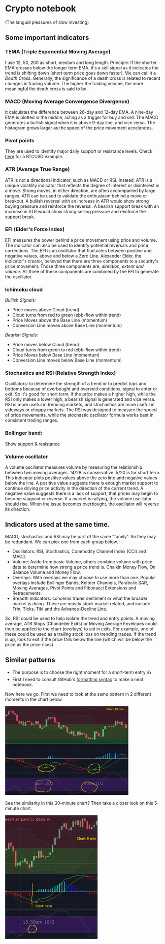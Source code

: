 # Crypto notebook
(The languid pleasures of slow investing)
## Some important indicators
### TEMA (Triple Exponential Moving Average)
I use 12, 50, 200 as short, medium and long length.
Principle: If the shorter EMA crosses below the longer term EMA, it's a sell signal as it indicates the trend is shifting down (short term price goes down faster). We can call it a *Death Cross*.
Generally, the significance of a death cross is related to recent changes in trading volume. The higher the trading volume, the more meaningful the death cross is said to be.
### MACD (Moving Average Convergence Divergence)
It calculates the difference between 26-day and 12-day EMA. A nine-day EMA is plotted in the middle, acting as a trigger for buy and sell. The MACD generates a bullish signal when it is above 9-day line, and vice versa. The histogram grows larger as the speed of the price movement accelerates. 
### Pivot points
They are used to identify major daily support or resistance levels. Check [here](https://www.barchart.com/forex/quotes/%5EBTCUSD/cheat-sheet) for a BTCUSD example.
### ATR (Average True Range)
ATR is not a directional indicator, such as MACD or RSI. Instead, ATR is a unique volatility indicator that reflects the degree of interest or disinterest in a move. Strong moves, in either direction, are often accompanied by large ranges. ATR can be used to validate the enthusiasm behind a move or breakout. A bullish reversal with an increase in ATR would show strong buying pressure and reinforce the reversal. A bearish support break with an increase in ATR would show strong selling pressure and reinforce the support break.
### EFI (Elder's Force Index)
EFI measures the power behind a price movement using price and volume. The indicator can also be used to identify potential reversals and price corrections. The EFI is an oscillator that fluctuates between positive and negative values, above and below a Zero Line. Alexander Elder, the indicator's creator, believed that there are three components to a security's price movement. Those three components are; *direction, extent and volume*. All three of these components are combined by the EFI to generate the oscillator. 
### Ichimoku cloud
*Bullish Signals:*
- Price moves above Cloud (trend)
- Cloud turns from red to green (ebb-flow within trend)
- Price Moves above the Base Line (momentum)
- Conversion Line moves above Base Line (momentum)

*Bearish Signals:*
- Price moves below Cloud (trend)
- Cloud turns from green to red (ebb-flow within trend)
- Price Moves below Base Line (momentum)
- Conversion Line moves below Base Line (momentum)
### Stochastics and RSI (Relative Strength Index)
Oscillators: to determine the strength of a trend or to predict tops and bottoms because of overbought and oversold conditions, signal to enter or exit. So it's good for short term.
If the price makes a higher high, while the RSI only makes a lower high, a bearish signal is generated and vice versa.
RSI is more useful in trending markets, and stochastics are more useful in sideways or choppy markets. The RSI was designed to measure the speed of price movements, while the stochastic oscillator formula works best in consistent trading ranges.
### Bollinger band: 
Show support & resistance
### Volume oscillator
A volume oscillator measures volume by measuring the relationship between two moving averages. 14/28 is conservative. 5/20 is for short term. This indicator plots positive values above the zero line and negative values below the line. A positive value suggests there is enough market support to continue driving price activity in the direction of the current trend. A negative value suggests there is a lack of support, that prices may begin to become stagnant or reverse.
If a market is rallying, the volume oscillator should rise. When the issue becomes overbought, the oscillator will reverse its direction.

## Indicators used at the same time.
MACD, stochastics and RSI may be part of the same "family". So they may be redundant. We can pick one from each group below.
+ Oscillators: RSI, Stochastics, Commodity Channel Index (CCI) and MACD.
+ Volume: Aside from basic Volume, others combine volume with price data to determine how strong a price trend is. Chaikin Money Flow, On Balance Volume and Money Flow.
+ Overlays: With overlays we may choose to use more than one. Popular overlays include Bollinger Bands, Keltner Channels, Parabolic SAR, Moving Averages, Pivot Points and Fibonacci Extensions and Retracements.
+ Breadth Indicators: concerns trader sentiment or what the broader market is doing. These are mostly stock market related, and include Trin, Ticks, Tiki and the Advance-Decline Line.

So,
RSI could be used to help isolate the trend and entry points. 
A moving average, ATR Stops (Chandelier Exits) or Moving Average Envelopes could then be applied to the chart (overlays) to aid in exits. For example, one of these could be used as a trailing stock loss on trending trades. If the trend is up, look to exit if the price falls below the line (which will be below the price as the price rises).


## Similar patterns
+ The purpose is to choose the right moment for a short-term entry :+1:
+ First I need to consult GitHub's [formatting syntax](https://help.github.com/articles/basic-writing-and-formatting-syntax/) to make a neat notebook.

Now here we go. First we need to look at the same pattern in 2 different moments in the chart below.

<img src="/images/pattern1.jpg" width="400" />

See the similarity in this 30-minute chart? Then take a closer look on this 5-minute chart.

<img src="/images/pattern2.jpg" width="300" />

